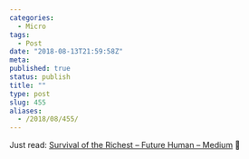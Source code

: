 ```yaml
---
categories:
  - Micro
tags:
  - Post
date: "2018-08-13T21:59:58Z"
meta:
published: true
status: publish
title: ""
type: post
slug: 455
aliases:
  - /2018/08/455/
---
```

<p>Just read: <a href="https://medium.com/s/futurehuman/survival-of-the-richest-9ef6cddd0cc1">Survival of the Richest – Future Human – Medium</a> 📰</p>
